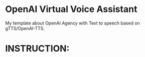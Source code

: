 # OpenAI Virtual Voice Assistant
My template about OpenAI Agency with Text to speech based on gTTS/OpenAI-TTS.

# INSTRUCTION:
